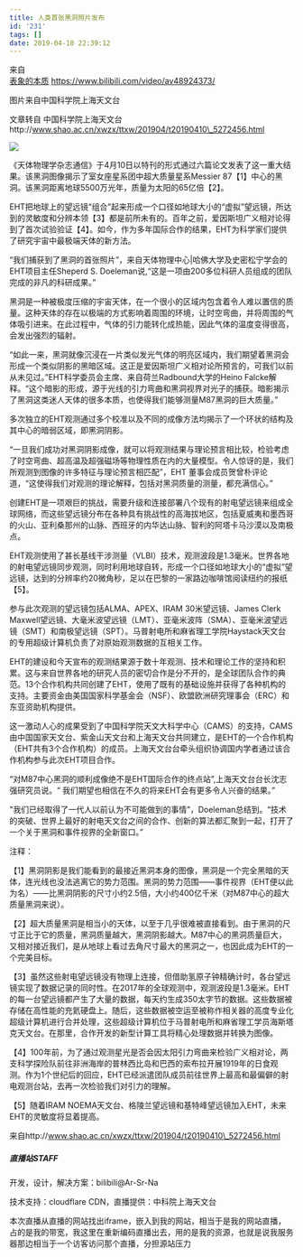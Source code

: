 ```yaml
---
title: 人类首张黑洞照片发布
id: '231'
tags: []
date: 2019-04-10 22:39:12
---
```


来自  
[表象的本质](https://space.bilibili.com/363584502) https://www.bilibili.com/video/av48924373/

图片来自中国科学院上海天文台

文章转自 中国科学院上海天文台http://www.shao.ac.cn/xwzx/ttxw/201904/t20190410\_5272456.html

![](https://i.loli.net/2019/04/10/5cadfa0f19ace.jpg)

《天体物理学杂志通信》于4月10日以特刊的形式通过六篇论文发表了这一重大结果。该黑洞图像揭示了室女座星系团中超大质量星系Messier 87【1】中心的黑洞。该黑洞距离地球5500万光年，质量为太阳的65亿倍【2】。

EHT把地球上的望远镜“组合”起来形成一个口径如地球大小的“虚拟”望远镜，所达到的灵敏度和分辨本领【3】都是前所未有的。百年之前，爱因斯坦广义相对论得到了首次试验验证【4】。如今，作为多年国际合作的结果，EHT为科学家们提供了研究宇宙中最极端天体的新方法。

“我们捕获到了黑洞的首张照片”，来自天体物理中心|哈佛大学及史密松宁学会的EHT项目主任Sheperd S. Doeleman说,“这是一项由200多位科研人员组成的团队完成的非凡的科研成果。”

黑洞是一种被极度压缩的宇宙天体，在一个很小的区域内包含着令人难以置信的质量。这种天体的存在以极端的方式影响着周围的环境，让时空弯曲，并将周围的气体吸引进来。在此过程中，气体的引力能转化成热能，因此气体的温度变得很高，会发出强烈的辐射。

“如此一来，黑洞就像沉浸在一片类似发光气体的明亮区域内，我们期望着黑洞会形成一个类似阴影的黑暗区域。这正是爱因斯坦广义相对论所预言的，可我们以前从未见过。”EHT科学委员会主席、来自荷兰Radbound大学的Heino Falcke解释。“这个暗影的形成，源于光线的引力弯曲和黑洞视界对光子的捕获。暗影揭示了黑洞这类迷人天体的很多本质，也使得我们能够测量M87黑洞的巨大质量。”

多次独立的EHT观测通过多个校准以及不同的成像方法均揭示了一个环状的结构及其中心的暗弱区域，即黑洞阴影。

“一旦我们成功对黑洞阴影成像，就可以将观测结果与理论预言相比较，检验考虑了时空弯曲、超高温及超强磁场等物理性质在内的大量模型。令人惊讶的是，我们所观测到图像的许多特征与理论预言相匹配”，EHT 董事会成员贺曾朴评论道，“这使得我们对观测的理论解释，包括对黑洞质量的测量，都充满信心。”

创建EHT是一项艰巨的挑战，需要升级和连接部署八个现有的射电望远镜来组成全球网络，而这些望远镜分布在各种具有挑战性的高海拔地区，包括夏威夷和墨西哥的火山、亚利桑那州的山脉、西班牙的内华达山脉、智利的阿塔卡马沙漠以及南极点。

EHT观测使用了甚长基线干涉测量（VLBI）技术，观测波段是1.3毫米。世界各地的射电望远镜同步观测，同时利用地球自转，形成一个口径如地球大小的“虚拟”望远镜，达到的分辨率约20微角秒，足以在巴黎的一家路边咖啡馆阅读纽约的报纸【5】。

参与此次观测的望远镜包括ALMA、APEX、IRAM 30米望远镜、James Clerk Maxwell望远镜、大毫米波望远镜（LMT）、亚毫米波阵（SMA）、亚毫米波望远镜（SMT）和南极望远镜（SPT）。马普射电所和麻省理工学院Haystack天文台的专用超级计算机负责了对原始观测数据的互相关工作。

EHT的建设和今天宣布的观测结果源于数十年观测、技术和理论工作的坚持和积累。这与来自世界各地的研究人员的密切合作是分不开的，是全球团队合作的典范。13个合作机构共同创建了EHT，使用了既有的基础设施并获得了各种机构的支持。主要资金由美国国家科学基金会（NSF）、欧盟欧洲研究理事会（ERC）和东亚资助机构提供。

这一激动人心的成果受到了中国科学院天文大科学中心（CAMS）的支持，CAMS由中国国家天文台、紫金山天文台和上海天文台共同建立，是EHT的一个合作机构（EHT共有3个合作机构）的成员。上海天文台台牵头组织协调国内学者通过该合作机构参与此次EHT项目合作。

“对M87中心黑洞的顺利成像绝不是EHT国际合作的终点站”,上海天文台台长沈志强研究员说。“ 我们期望也相信在不久的将来EHT会有更多令人兴奋的结果。”

"我们已经取得了一代人以前认为不可能做到的事情”，Doeleman总结到。“技术的突破、世界上最好的射电天文台之间的合作、创新的算法都汇聚到一起，打开了一个关于黑洞和事件视界的全新窗口。”

注释：

【1】黑洞阴影是我们能看到的最接近黑洞本身的图像，黑洞是一个完全黑暗的天体，连光线也没法逃离它的势力范围。黑洞的势力范围——事件视界（EHT便以此为名）——比黑洞阴影的尺寸小约2.5倍，大小约400亿千米（对M87中心的超大质量黑洞来说）。

【2】超大质量黑洞是相当小的天体，以至于几乎很难被直接看到。由于黑洞的尺寸正比于它的质量，黑洞质量越大，黑洞阴影越大。M87中心的黑洞质量巨大，又相对接近我们，是从地球上看过去角尺寸最大的黑洞之一，也因此成为EHT的一个完美目标。

【3】虽然这些射电望远镜没有物理上连接，但借助氢原子钟精确计时，各台望远镜实现了数据记录的同时性。在2017年的全球观测中，观测波段是1.3毫米。EHT的每一台望远镜都产生了大量的数据，每天约生成350太字节的数据。这些数据被存储在高性能的充氦硬盘上。随后，这些数据被空运至被称作相关器的高度专业化超级计算机进行合并处理，这些超级计算机位于马普射电所和麻省理工学员海斯塔克天文台。在那里，合作开发的新型计算工具将精心处理数据并转换为图像。

【4】100年前，为了通过观测星光是否会因太阳引力弯曲来检验广义相对论，两支科学探险队前往非洲海岸的普林西比岛和巴西的索布拉开展1919年的日食观测。作为1个世纪后的回应，EHT已经派遣团队成员前往世界上最高和最偏僻的射电观测台站，去再一次检验我们对引力的理解。

【5】随着IRAM NOEMA天文台、格陵兰望远镜和基特峰望远镜加入EHT，未来EHT的灵敏度将显着提高。

来自http://www.shao.ac.cn/xwzx/ttxw/201904/t20190410\_5272456.html

##### 直播站STAFF

开发，设计，解决方案：bilibili@Ar-Sr-Na

技术支持：cloudflare CDN，直播提供：中科院上海天文台

本次直播从直播的网站找出iframe，嵌入到我的网站，相当于是我的网站直播，占的是我的带宽，我这里在重新编码直播出去，用的是我的资源，也就是说我服务器那边相当于一个访客访问那个直播，分担源站压力